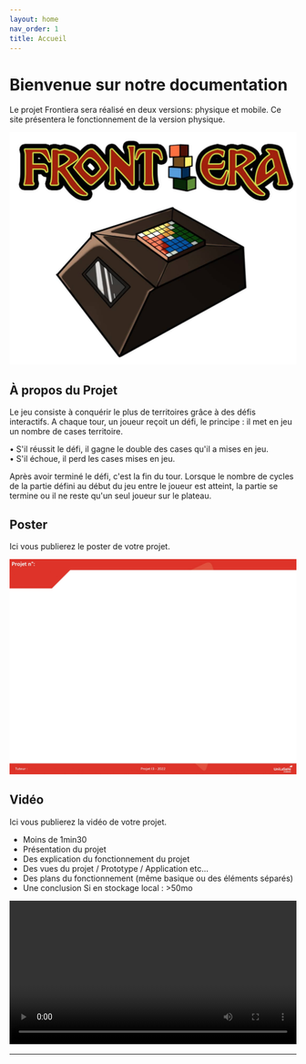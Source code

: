 ```yaml
---
layout: home
nav_order: 1
title: Accueil
---
```


# Bienvenue sur notre documentation

Le projet Frontiera sera réalisé en deux versions: physique et mobile. Ce site présentera le fonctionnement de la version physique.  


![Illustration vectorielle](images/Frontiera.jpeg)


## À propos du Projet
Le jeu consiste à conquérir le plus de territoires grâce à des défis interactifs. A chaque tour, un joueur reçoit un défi, le principe : il met en jeu un nombre de cases territoire.  

• S'il réussit le défi, il gagne le double des cases qu'il a mises en jeu.  
• S'il échoue, il perd les cases mises en jeu.  

Après avoir terminé le défi, c'est la fin du tour. Lorsque le nombre de cycles de la partie défini au début du jeu entre le joueur est atteint, la partie se termine ou il ne reste qu'un seul joueur sur le plateau. 

## Poster

Ici vous publierez le poster de votre projet.

![Poster projet](images/poster.jpg)

## Vidéo

Ici vous publierez la vidéo de votre projet. 
- Moins de 1min30
- Présentation du projet 
- Des explication du fonctionnement du projet
- Des vues du projet / Prototype / Application etc... 
- Des plans du fonctionnement (même basique ou des éléments séparés)
- Une conclusion
Si en stockage local : >50mo

<video src="images/intro_amiens.mp4" controls title="Title"  style="width: 100%;"></video>

---
